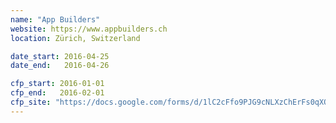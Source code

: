```yaml
---
name: "App Builders"
website: https://www.appbuilders.ch
location: Zürich, Switzerland

date_start: 2016-04-25
date_end:   2016-04-26

cfp_start: 2016-01-01
cfp_end:   2016-02-01
cfp_site: "https://docs.google.com/forms/d/1lC2cFfo9PJG9cNLXzChErFs0qXO_1ode9pav_NOZtsc/viewform"
---
```

